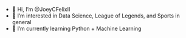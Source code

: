 - 👋 Hi, I’m @JoeyCFelixII
- 👀 I’m interested in Data Science, League of Legends, and Sports in general
- 🌱 I’m currently learning Python + Machine Learning
